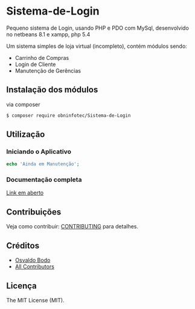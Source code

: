 # Sistema-de-Login
Pequeno sistema de Login, usando PHP e PDO com MySql, desenvolvido no netbeans 8.1 e xampp, php 5.4

Um sistema simples de loja virtual (incompleto), contém módulos sendo:

- Carrinho de Compras
- Login de Cliente
- Manutenção de Gerências  

## Instalação dos módulos
via composer

``` bash
$ composer require obninfotec/Sistema-de-Login
```

## Utilização

<h3>Iniciando o Aplicativo</h3>

``` php
echo 'Ainda em Manutenção';
```
<h3>Documentação completa</h3>
<a href="" target="_blank">Link em aberto</a>

## Contribuições

Veja como contribuir: [CONTRIBUTING](CONTRIBUTING.md) para detalhes.

## Créditos

- [Osvaldo Bodo](https://github.com/obninfotec)
- [All Contributors](https://github.com/obninfotec/Sistema-de-Login/contributors)

## Licença

The MIT License (MIT).

